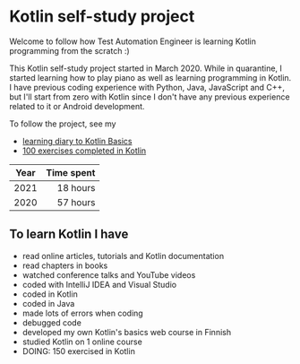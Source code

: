 # Kotlin self-study project

Welcome to follow how Test Automation Engineer is learning Kotlin programming from the scratch :)

This Kotlin self-study project started in March 2020. While in quarantine, I started learning how to play piano as well as learning programming in Kotlin. I have previous coding experience with Python, Java, JavaScript and C++, but I'll start from zero with Kotlin since I don't have any previous experience related to it or Android development.

To follow the project, see my 
- [learning diary to Kotlin Basics](kotlin-learning-diary.md)
- [100 exercises completed in Kotlin](https://github.com/teijatestaaja/kotlin-harjoitukset/blob/main/100-harjoitusta/100_harjoitusta.md)

| Year | Time spent |
| ---- |-----------:|
| 2021 | 18 hours   |
| 2020 | 57 hours   |

## To learn Kotlin I have

- read online articles, tutorials and Kotlin documentation
- read chapters in books
- watched conference talks and YouTube videos
- coded with IntelliJ IDEA and Visual Studio
- coded in Kotlin
- coded in Java
- made lots of errors when coding
- debugged code
- developed my own Kotlin's basics web course in Finnish
- studied Kotlin on 1 online course
- DOING: 150 exercised in Kotlin

